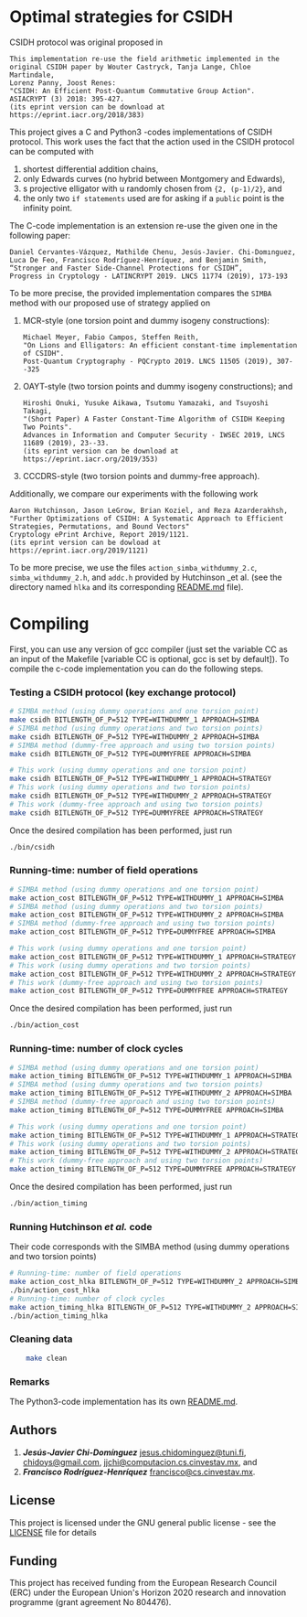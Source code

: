 # Optimal strategies for CSIDH

CSIDH protocol was original proposed in 

```text
This implementation re-use the field arithmetic implemented in the
original CSIDH paper by Wouter Castryck, Tanja Lange, Chloe Martindale, 
Lorenz Panny, Joost Renes: 
"CSIDH: An Efficient Post-Quantum Commutative Group Action". 
ASIACRYPT (3) 2018: 395-427.
(its eprint version can be download at https://eprint.iacr.org/2018/383)            
```

This project gives a C and Python3 -codes implementations of CSIDH protocol. This work uses the fact that the action used in the CSIDH protocol can be computed with

1. shortest differential addition chains,
2. only Edwards curves (no hybrid between Montgomery and Edwards),
3. s projective elligator with u randomly chosen from `{2, (p-1)/2}`, and
4. the only two `if statements` used are for asking if a `public`  point is the infinity point.

The C-code implementation is an extension re-use the given one in the following paper:

```text
Daniel Cervantes-Vázquez, Mathilde Chenu, Jesús-Javier. Chi-Domınguez, 
Luca De Feo, Francisco Rodríguez-Henríquez, and Benjamin Smith, 
“Stronger and Faster Side-Channel Protections for CSIDH”, 
Progress in Cryptology - LATINCRYPT 2019. LNCS 11774 (2019), 173-193
```

To be more precise, the provided implementation compares the `SIMBA` method  with our proposed use of strategy applied on

1. MCR-style (one torsion point and dummy isogeny constructions):

   ```text
   Michael Meyer, Fabio Campos, Steffen Reith,
   "On Lions and Elligators: An efficient constant-time implementation of CSIDH". 
   Post-Quantum Cryptography - PQCrypto 2019. LNCS 11505 (2019), 307--325
   ```

2. OAYT-style (two torsion points and dummy isogeny constructions); and

   ```text
   Hiroshi Onuki, Yusuke Aikawa, Tsutomu Yamazaki, and Tsuyoshi Takagi,
   "(Short Paper) A Faster Constant-Time Algorithm of CSIDH Keeping Two Points".
   Advances in Information and Computer Security - IWSEC 2019, LNCS 11689 (2019), 23--33.
   (its eprint version can be download at https://eprint.iacr.org/2019/353)
   ```

3. CCCDRS-style (two torsion points and dummy-free approach).

Additionally, we compare our experiments with the following work

```text
Aaron Hutchinson, Jason LeGrow, Brian Koziel, and Reza Azarderakhsh,
"Further Optimizations of CSIDH: A Systematic Approach to Efficient Strategies, Permutations, and Bound Vectors"
Cryptology ePrint Archive, Report 2019/1121. 
(its eprint version can be dowload at https://eprint.iacr.org/2019/1121)
```

To be more precise, we use the files `action_simba_withdummy_2.c`,  `simba_withdummy_2.h`, and `addc.h` provided by Hutchinson _et al. (see the directory named `hlka`  and its corresponding [README.md](/hlka/README.md) file).

# Compiling

First, you can use any version of gcc compiler (just set the variable CC as an input of the Makefile [variable CC is optional, gcc is set by default]). To compile the c-code implementation you can do the following steps. 

### Testing a CSIDH protocol (key exchange protocol)

```bash
# SIMBA method (using dummy operations and one torsion point)
make csidh BITLENGTH_OF_P=512 TYPE=WITHDUMMY_1 APPROACH=SIMBA
# SIMBA method (using dummy operations and two torsion points)
make csidh BITLENGTH_OF_P=512 TYPE=WITHDUMMY_2 APPROACH=SIMBA
# SIMBA method (dummy-free approach and using two torsion points)
make csidh BITLENGTH_OF_P=512 TYPE=DUMMYFREE APPROACH=SIMBA

# This work (using dummy operations and one torsion point)
make csidh BITLENGTH_OF_P=512 TYPE=WITHDUMMY_1 APPROACH=STRATEGY
# This work (using dummy operations and two torsion points)
make csidh BITLENGTH_OF_P=512 TYPE=WITHDUMMY_2 APPROACH=STRATEGY
# This work (dummy-free approach and using two torsion points)
make csidh BITLENGTH_OF_P=512 TYPE=DUMMYFREE APPROACH=STRATEGY
```

Once the desired compilation has been performed, just run

```bash
./bin/csidh
```

### Running-time: number of field operations

```bash
# SIMBA method (using dummy operations and one torsion point)
make action_cost BITLENGTH_OF_P=512 TYPE=WITHDUMMY_1 APPROACH=SIMBA
# SIMBA method (using dummy operations and two torsion points)
make action_cost BITLENGTH_OF_P=512 TYPE=WITHDUMMY_2 APPROACH=SIMBA
# SIMBA method (dummy-free approach and using two torsion points)
make action_cost BITLENGTH_OF_P=512 TYPE=DUMMYFREE APPROACH=SIMBA

# This work (using dummy operations and one torsion point)
make action_cost BITLENGTH_OF_P=512 TYPE=WITHDUMMY_1 APPROACH=STRATEGY
# This work (using dummy operations and two torsion points)
make action_cost BITLENGTH_OF_P=512 TYPE=WITHDUMMY_2 APPROACH=STRATEGY
# This work (dummy-free approach and using two torsion points)
make action_cost BITLENGTH_OF_P=512 TYPE=DUMMYFREE APPROACH=STRATEGY
```

Once the desired compilation has been performed, just run

```bash
./bin/action_cost
```

### Running-time: number of clock cycles

```bash
# SIMBA method (using dummy operations and one torsion point)
make action_timing BITLENGTH_OF_P=512 TYPE=WITHDUMMY_1 APPROACH=SIMBA
# SIMBA method (using dummy operations and two torsion points)
make action_timing BITLENGTH_OF_P=512 TYPE=WITHDUMMY_2 APPROACH=SIMBA
# SIMBA method (dummy-free approach and using two torsion points)
make action_timing BITLENGTH_OF_P=512 TYPE=DUMMYFREE APPROACH=SIMBA

# This work (using dummy operations and one torsion point)
make action_timing BITLENGTH_OF_P=512 TYPE=WITHDUMMY_1 APPROACH=STRATEGY
# This work (using dummy operations and two torsion points)
make action_timing BITLENGTH_OF_P=512 TYPE=WITHDUMMY_2 APPROACH=STRATEGY
# This work (dummy-free approach and using two torsion points)
make action_timing BITLENGTH_OF_P=512 TYPE=DUMMYFREE APPROACH=STRATEGY
```

Once the desired compilation has been performed, just run

```bash
./bin/action_timing
```

### Running Hutchinson _et al._ code

Their code corresponds with the SIMBA method (using dummy operations and two torsion points)

```bash
# Running-time: number of field operations
make action_cost_hlka BITLENGTH_OF_P=512 TYPE=WITHDUMMY_2 APPROACH=SIMBA
./bin/action_cost_hlka
# Running-time: number of clock cycles
make action_timing_hlka BITLENGTH_OF_P=512 TYPE=WITHDUMMY_2 APPROACH=SIMBA
./bin/action_timing_hlka
```

### Cleaning data

```bash
    make clean
```

### Remarks

The Python3-code implementation has its own [README.md](/csidh_withstrategies_python/README.md).

## Authors

1. **_Jesús-Javier Chi-Domínguez_** <jesus.chidominguez@tuni.fi>, <chidoys@gmail.com>, <jjchi@computacion.cs.cinvestav.mx>, and
2. **_Francisco Rodríguez-Henríquez_** <francisco@cs.cinvestav.mx>.

## License

This project is licensed under the GNU general public license - see the [LICENSE](LICENSE) file for details

## Funding

This project has received funding from the European Research Council (ERC) under the European Union's Horizon 2020 research and innovation programme (grant agreement No 804476).